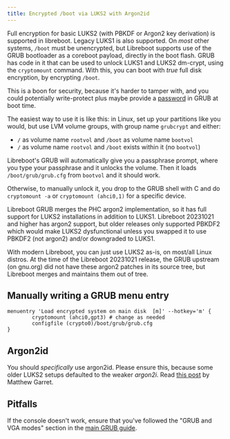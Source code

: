 ```yaml
---
title: Encrypted /boot via LUKS2 with Argon2id
---
```


Full encryption for basic LUKS2 (with PBKDF or Argon2 key derivation) is
supported in libreboot. Legacy LUKS1 is also supported. On *most* other
systems, `/boot` must be unencrypted, but Libreboot supports use of the GRUB
bootloader as a coreboot payload, directly in the boot flash. GRUB has code in
it that can be used to unlock LUKS1 and LUKS2 dm-crypt, using the `cryptomount`
command. With this, you can boot with *true* full disk encryption, by
encrypting `/boot`.

This is a boon for security, because it's harder to tamper with, and you could
potentially write-protect plus maybe provide a [password](../grub_hardening/)
in GRUB at boot time.

The easiest way to use it is like this: in Linux, set up your partitions like
you would, but use LVM volume groups, with group name `grubcrypt` and either:

* `/` as volume name `rootvol` and `/boot` as volume name `bootvol`
* `/` as volume name `rootvol` and `/boot` exists within it (no `bootvol`)

Libreboot's GRUB will automatically give you a passphrase prompt, where you
type your passphrase and it unlocks the volume. Then it loads
`/boot/grub/grub.cfg` from `bootvol` and it should work.

Otherwise, to manually unlock it, you drop to the GRUB shell with C and do `cryptomount -a` or `cryptomount (ahci0,1)` for a specific device.

Libreboot GRUB merges the PHC argon2 implementation, so it has full support
for LUKS2 installations in addition to LUKS1. Libreboot 20231021 and higher
has argon2 support, but older releases only supported PBKDF2 which would make
LUKS2 dysfunctional unless you swapped it to use PBKDF2 (not argon2) and/or
downgraded to LUKS1.

With modern Libreboot, you can just use LUKS2 as-is, on most/all Linux distros.
At the time of the Libreboot 20231021 release, the GRUB upstream (on gnu.org)
did not have these argon2 patches in its source tree, but Libreboot merges and
maintains them out of tree.

## Manually writing a GRUB menu entry

```
menuentry 'Load encrypted system on main disk  [m]' --hotkey='m' {
        cryptomount (ahci0,gpt3) # change as needed
        configfile (crypto0)/boot/grub/grub.cfg
}
```

## Argon2id

You should *specifically* use argon2id. Please ensure this, because some older
LUKS2 setups defaulted to the weaker *argon2i*. Read [this
post](https://mjg59.dreamwidth.org/66429.html) by Matthew Garret.

## Pitfalls

If the console doesn't work, ensure that you've followed the "GRUB and VGA
modes" section in the [main GRUB guide](../).
